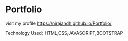 # Portfolio

visit my profile
https://nirajandh.github.io/Portfolio/

Technology Used:
HTML,CSS,JAVASCRIPT,BOOTSTRAP
